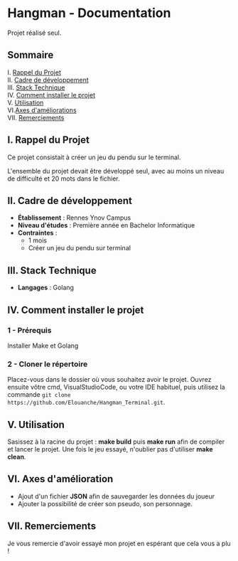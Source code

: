# Hangman - Documentation

Projet réalisé seul.

## Sommaire
I. [Rappel du Projet](#i-rappel-du-projet)  
II. [Cadre de développement](#ii-cadre-de-développement)  
III. [Stack Technique](#iii-stack-technique)  
IV. [Comment installer le projet](#iv-comment-installer-le-projet)  
V. [Utilisation](#v-utilisation)  
VI.[Axes d'améliorations](#vi-axes-damélioration)  
VII. [Remerciements](#viii-remerciements)  


## I. Rappel du Projet

Ce projet consistait à créer un jeu du pendu sur le terminal.  

L'ensemble du projet devait être développé seul, avec au moins un niveau de difficulté et 20 mots dans le fichier.

## II. Cadre de développement

- **Établissement** : Rennes Ynov Campus
- **Niveau d'études** : Première année en Bachelor Informatique
- **Contraintes** :
    * 1 mois
    * Créer un jeu du pendu sur terminal

## III. Stack Technique

- **Langages** : Golang

## IV. Comment installer le projet

### 1 - Prérequis

Installer Make et Golang

### 2 - Cloner le répertoire

Placez-vous dans le dossier où vous souhaitez avoir le projet.
Ouvrez ensuite vôtre cmd, VisualStudioCode, ou votre IDE habituel, puis utilisez la commande ``git clone https://github.com/Elouanche/Hangman_Terminal.git``.

## V. Utilisation

Sasissez à la racine du projet : **make build** puis **make run** afin de compiler et lancer le projet. 
Une fois le jeu essayé, n'oublier pas d'utiliser **make clean**.

## VI. Axes d'amélioration
   - Ajout d'un fichier **JSON** afin de sauvegarder les données du joueur
   - Ajouter la possibilité de créer son pseudo, son personnage.

## VII. Remerciements

Je vous remercie d'avoir essayé mon projet en espérant que cela vous a plu !
